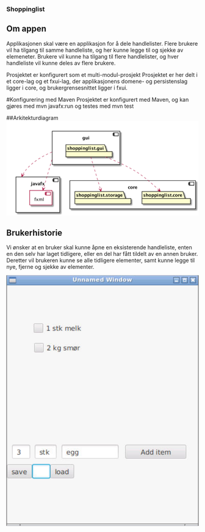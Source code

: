 ### Shoppinglist

## Om appen
Applikasjonen skal være en applikasjon for å dele handlelister.
Flere brukere vil ha tilgang til samme handleliste, og her kunne legge til og sjekke av elemeneter.
Brukere vil kunne ha tilgang til flere handlelister, og hver handleliste vil kunne deles av flere brukere. 

Prosjektet er konfigurert som et multi-modul-prosjekt
Prosjektet er her delt i et core-lag og et fxui-lag, der applikasjonens domene- og persistenslag ligger i core, og brukergrensesnittet ligger i fxui. 

#Konfigurering med Maven
Prosjektet er konfigurert med Maven, og kan gjøres med mvn javafx:run og testes med mvn test


##Arkitekturdiagram
![](architecture.png)



## Brukerhistorie
Vi ønsker at en bruker skal kunne åpne en eksisterende handleliste, enten en den selv har laget tidligere, eller en del har fått tildelt av en annen bruker.
Deretter vil brukeren kunne se alle tidligere elementer, samt kunne legge til nye, fjerne og sjekke av elementer. 

![](screenshot.png)


